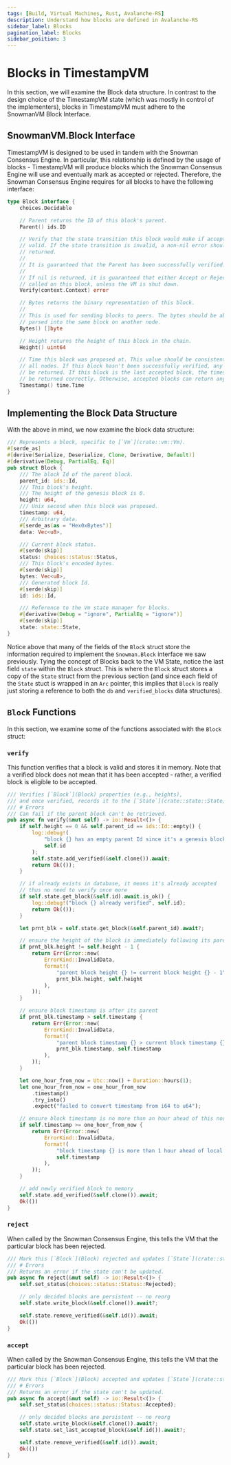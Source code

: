 ```yaml
---
tags: [Build, Virtual Machines, Rust, Avalanche-RS]
description: Understand how blocks are defined in Avalanche-RS
sidebar_label: Blocks
pagination_label: Blocks
sidebar_position: 3
---
```


# Blocks in TimestampVM

In this section, we will examine the Block data structure. In contrast to the design choice of the TimestampVM state (which was mostly in control of the implementers), blocks in TimestampVM must adhere to the SnowmanVM Block Interface.

## SnowmanVM.Block Interface

TimestampVM is designed to be used in tandem with the Snowman Consensus Engine. In particular, this relationship is defined by the usage of blocks - TimestampVM will produce blocks which the Snowman Consensus Engine will use and eventually mark as accepted or rejected. Therefore, the Snowman Consensus Engine requires for all blocks to have the following interface:

```go
type Block interface {
	choices.Decidable

	// Parent returns the ID of this block's parent.
	Parent() ids.ID

	// Verify that the state transition this block would make if accepted is
	// valid. If the state transition is invalid, a non-nil error should be
	// returned.
	//
	// It is guaranteed that the Parent has been successfully verified.
	//
	// If nil is returned, it is guaranteed that either Accept or Reject will be
	// called on this block, unless the VM is shut down.
	Verify(context.Context) error

	// Bytes returns the binary representation of this block.
	//
	// This is used for sending blocks to peers. The bytes should be able to be
	// parsed into the same block on another node.
	Bytes() []byte

	// Height returns the height of this block in the chain.
	Height() uint64

	// Time this block was proposed at. This value should be consistent across
	// all nodes. If this block hasn't been successfully verified, any value can
	// be returned. If this block is the last accepted block, the timestamp must
	// be returned correctly. Otherwise, accepted blocks can return any value.
	Timestamp() time.Time
}
```

## Implementing the Block Data Structure

With the above in mind, we now examine the block data structure:
```rust
/// Represents a block, specific to [`Vm`](crate::vm::Vm).
#[serde_as]
#[derive(Serialize, Deserialize, Clone, Derivative, Default)]
#[derivative(Debug, PartialEq, Eq)]
pub struct Block {
    /// The block Id of the parent block.
    parent_id: ids::Id,
    /// This block's height.
    /// The height of the genesis block is 0.
    height: u64,
    /// Unix second when this block was proposed.
    timestamp: u64,
    /// Arbitrary data.
    #[serde_as(as = "Hex0xBytes")]
    data: Vec<u8>,

    /// Current block status.
    #[serde(skip)]
    status: choices::status::Status,
    /// This block's encoded bytes.
    #[serde(skip)]
    bytes: Vec<u8>,
    /// Generated block Id.
    #[serde(skip)]
    id: ids::Id,

    /// Reference to the Vm state manager for blocks.
    #[derivative(Debug = "ignore", PartialEq = "ignore")]
    #[serde(skip)]
    state: state::State,
}
```

Notice above that many of the fields of the `Block` struct store the information required to implement the `Snowman.Block` interface we saw previously. Tying the concept of Blocks back to the VM State, notice the last field `state` within the `Block` struct. This is where the `Block` struct stores a copy of the `State` struct from the previous section (and since each field of the `State` stuct is wrapped in an `Arc` pointer, this implies that `Block` is really just storing a reference to both the `db` and `verified_blocks` data structures).

## `Block` Functions

In this section, we examine some of the functions associated with the `Block` struct:

### `verify`

This function verifies that a block is valid and stores it in memory. Note that a verified block does not mean that it has been accepted - rather, a verified block is eligible to be accepted.

```rust
/// Verifies [`Block`](Block) properties (e.g., heights),
/// and once verified, records it to the [`State`](crate::state::State).
/// # Errors
/// Can fail if the parent block can't be retrieved.
pub async fn verify(&mut self) -> io::Result<()> {
    if self.height == 0 && self.parent_id == ids::Id::empty() {
        log::debug!(
            "block {} has an empty parent Id since it's a genesis block -- skipping verify",
            self.id
        );
        self.state.add_verified(&self.clone()).await;
        return Ok(());
    }

    // if already exists in database, it means it's already accepted
    // thus no need to verify once more
    if self.state.get_block(&self.id).await.is_ok() {
        log::debug!("block {} already verified", self.id);
        return Ok(());
    }

    let prnt_blk = self.state.get_block(&self.parent_id).await?;

    // ensure the height of the block is immediately following its parent
    if prnt_blk.height != self.height - 1 {
        return Err(Error::new(
            ErrorKind::InvalidData,
            format!(
                "parent block height {} != current block height {} - 1",
                prnt_blk.height, self.height
            ),
        ));
    }

    // ensure block timestamp is after its parent
    if prnt_blk.timestamp > self.timestamp {
        return Err(Error::new(
            ErrorKind::InvalidData,
            format!(
                "parent block timestamp {} > current block timestamp {}",
                prnt_blk.timestamp, self.timestamp
            ),
        ));
    }

    let one_hour_from_now = Utc::now() + Duration::hours(1);
    let one_hour_from_now = one_hour_from_now
        .timestamp()
        .try_into()
        .expect("failed to convert timestamp from i64 to u64");

    // ensure block timestamp is no more than an hour ahead of this nodes time
    if self.timestamp >= one_hour_from_now {
        return Err(Error::new(
            ErrorKind::InvalidData,
            format!(
                "block timestamp {} is more than 1 hour ahead of local time",
                self.timestamp
            ),
        ));
    }

    // add newly verified block to memory
    self.state.add_verified(&self.clone()).await;
    Ok(())
}
```

### `reject`

When called by the Snowman Consensus Engine, this tells the VM that the particular block has been rejected.

```rust
/// Mark this [`Block`](Block) rejected and updates [`State`](crate::state::State) accordingly.
/// # Errors
/// Returns an error if the state can't be updated.
pub async fn reject(&mut self) -> io::Result<()> {
    self.set_status(choices::status::Status::Rejected);

    // only decided blocks are persistent -- no reorg
    self.state.write_block(&self.clone()).await?;

    self.state.remove_verified(&self.id()).await;
    Ok(())
}
```

### `accept`

When called by the Snowman Consensus Engine, this tells the VM that the particular block has been rejected.

```rust
/// Mark this [`Block`](Block) accepted and updates [`State`](crate::state::State) accordingly.
/// # Errors
/// Returns an error if the state can't be updated.
pub async fn accept(&mut self) -> io::Result<()> {
    self.set_status(choices::status::Status::Accepted);

    // only decided blocks are persistent -- no reorg
    self.state.write_block(&self.clone()).await?;
    self.state.set_last_accepted_block(&self.id()).await?;

    self.state.remove_verified(&self.id()).await;
    Ok(())
}
```